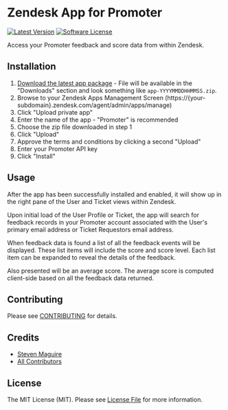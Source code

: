 # Zendesk App for Promoter

[![Latest Version](https://img.shields.io/github/release/delivered/promoter-zendesk.svg?style=flat-square)](https://github.com/delivered/promoter-zendesk/releases)
[![Software License](https://img.shields.io/badge/license-MIT-brightgreen.svg?style=flat-square)](LICENSE.md)

Access your Promoter feedback and score data from within Zendesk.

## Installation

1. [Download the latest app package](https://github.com/delivered/promoter-zendesk/releases/latest) - File will be available in the "Downloads" section and look something like `app-YYYYMMDDHHMMSS.zip`.
2. Browse to your Zendesk Apps Management Screen (https://{your-subdomain}.zendesk.com/agent/admin/apps/manage)
3. Click "Upload private app"
4. Enter the name of the app - "Promoter" is recommended
5. Choose the zip file downloaded in step 1
6. Click "Upload"
7. Approve the terms and conditions by clicking a second "Upload"
8. Enter your Promoter API key
9. Click "Install"

## Usage

After the app has been successfully installed and enabled, it will show up in the right pane of the User and Ticket views within Zendesk.

Upon initial load of the User Profile or Ticket, the app will search for feedback records in your Promoter account associated with the User's primary email address or Ticket Requestors email address.

When feedback data is found a list of all the feedback events will be displayed. These list items will include the score and score level. Each list item can be expanded to reveal the details of the feedback.

Also presented will be an average score. The average score is computed client-side based on all the feedback data returned.

## Contributing

Please see [CONTRIBUTING](https://github.com/delivered/promoter-zendesk/blob/master/CONTRIBUTING.md) for details.

## Credits

- [Steven Maguire](https://github.com/stevenmaguire)
- [All Contributors](https://github.com/delivered/promoter-zendesk/contributors)

## License

The MIT License (MIT). Please see [License File](https://github.com/delivered/promoter-zendesk/blob/master/LICENSE) for more information.



